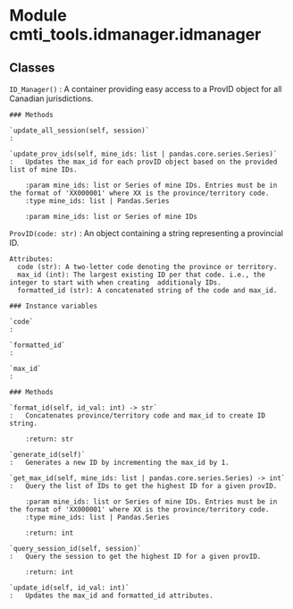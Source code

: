 Module cmti_tools.idmanager.idmanager
=====================================

Classes
-------

`ID_Manager()`
:   A container providing easy access to a ProvID object for all Canadian jurisdictions.

    ### Methods

    `update_all_session(self, session)`
    :

    `update_prov_ids(self, mine_ids: list | pandas.core.series.Series)`
    :   Updates the max_id for each provID object based on the provided list of mine IDs.
        
        :param mine_ids: list or Series of mine IDs. Entries must be in the format of 'XX000001' where XX is the province/territory code.
        :type mine_ids: list | Pandas.Series
        
        :param mine_ids: list or Series of mine IDs

`ProvID(code: str)`
:   An object containing a string representing a provincial ID.
    
    Attributes:
      code (str): A two-letter code denoting the province or territory.
      max_id (int): The largest existing ID per that code. i.e., the integer to start with when creating  additionaly IDs.
      formatted_id (str): A concatenated string of the code and max_id.

    ### Instance variables

    `code`
    :

    `formatted_id`
    :

    `max_id`
    :

    ### Methods

    `format_id(self, id_val: int) ‑> str`
    :   Concatenates province/territory code and max_id to create ID string.
        
        :return: str

    `generate_id(self)`
    :   Generates a new ID by incrementing the max_id by 1.

    `get_max_id(self, mine_ids: list | pandas.core.series.Series) ‑> int`
    :   Query the list of IDs to get the highest ID for a given provID.
        
        :param mine_ids: list or Series of mine IDs. Entries must be in the format of 'XX000001' where XX is the province/territory code.
        :type mine_ids: list | Pandas.Series
        
        :return: int

    `query_session_id(self, session)`
    :   Query the session to get the highest ID for a given provID.
        
        :return: int

    `update_id(self, id_val: int)`
    :   Updates the max_id and formatted_id attributes.